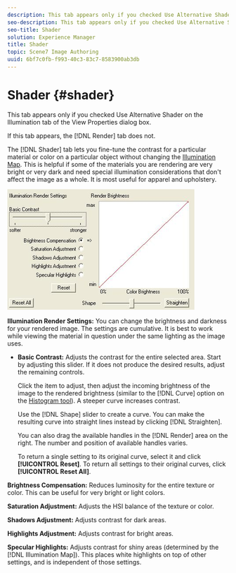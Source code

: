 ```yaml
---
description: This tab appears only if you checked Use Alternative Shader on the Illumination tab of the View Properties dialog box.
seo-description: This tab appears only if you checked Use Alternative Shader on the Illumination tab of the View Properties dialog box.
seo-title: Shader
solution: Experience Manager
title: Shader
topic: Scene7 Image Authoring
uuid: 6bf7c0fb-f993-40c3-83c7-8583900ab3db
---
```


# Shader {#shader}

This tab appears only if you checked Use Alternative Shader on the Illumination tab of the View Properties dialog box.

If this tab appears, the [!DNL Render] tab does not.

The [!DNL Shader] tab lets you fine-tune the contrast for a particular material or color on a particular object without changing the [Illumination Map](../../../c-vat-work-illum-pg/c-vat-abt-illum-pg/c-vat-illum-maps.md#concept-3243a49c92dd4491947481d339d12f3f). This is helpful if some of the materials you are rendering are very bright or very dark and need special illumination considerations that don't affect the image as a whole. It is most useful for apparel and upholstery.

![](assets/illum_render.png)

**Illumination Render Settings:** You can change the brightness and darkness for your rendered image. The settings are cumulative. It is best to work while viewing the material in question under the same lighting as the image uses.

* **Basic Contrast:** Adjusts the contrast for the entire selected area. Start by adjusting this slider. If it does not produce the desired results, adjust the remaining controls.

  Click the item to adjust, then adjust the incoming brightness of the image to the rendered brightness (similar to the [!DNL Curve] option on the [Histogram tool](/help/aem-ia/vignette-authoring-tool/c-vat-work-illum-pg/c-vat-illum-pg-tools/c-vat-histo-curves-opt/c-vat-histo-curves-opt.md)). A steeper curve increases contrast.

  Use the [!DNL Shape] slider to create a curve. You can make the resulting curve into straight lines instead by clicking [!DNL Straighten].

  You can also drag the available handles in the [!DNL Render] area on the right. The number and position of available handles varies.

  To return a single setting to its original curve, select it and click **[!UICONTROL Reset]**. To return all settings to their original curves, click **[!UICONTROL Reset All]**.

**Brightness Compensation:** Reduces luminosity for the entire texture or color. This can be useful for very bright or light colors.

**Saturation Adjustment:** Adjusts the HSI balance of the texture or color.

**Shadows Adjustment:** Adjusts contrast for dark areas.

**Highlights Adjustment:** Adjusts contrast for bright areas.

**Specular Highlights:** Adjusts contrast for shiny areas (determined by the [!DNL Illumination Map]). This places white highlights on top of other settings, and is independent of those settings. 
